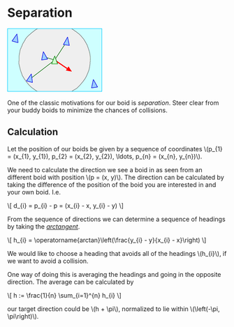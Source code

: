 # Separation
![Separation; steering clear of budding boids](image/separation.gif)

One of the classic motivations for our boid is _separation_. Steer clear from
your buddy boids to minimize the chances of collisions.

## Calculation
Let the position of our boids be given by a sequence of coordinates 
\\(p_{1} = (x_{1}, y_{1}), p_{2} = (x_{2}, y_{2}), \ldots, p_{n} = (x_{n}, y_{n})\\).

We need to calculate the direction we see a boid in as seen from an different
boid with position \\(p = (x, y)\\). The direction can be calculated by taking
the difference of the position of the boid you are interested in and your own
boid. I.e.

\\[
d_{i} = p_{i} - p = (x_{i} - x, y_{i} - y)
\\]

From the sequence of directions we can determine a sequence of headings by taking
the
[_arctangent_](https://en.wikipedia.org/wiki/Inverse_trigonometric_functions).

\\[
h_{i} = \operatorname{arctan}\left(\frac{y_{i} - y}{x_{i} - x}\right)
\\]

We would like to choose a heading that avoids all of the headings \\(h_{i}\\),
if we want to avoid a collision.

One way of doing this is averaging the headings and going in the opposite
direction. The average can be calculated by

\\[
h := \frac{1}{n} \sum_{i=1}^{n} h_{i}
\\]

our target direction could be \\(h + \pi\\), normalized to lie within 
\\(\left(-\pi, \pi\right)\\).
